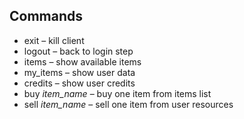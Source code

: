 ## Commands
* exit – kill client
* logout – back to login step
* items – show available items
* my_items – show user data
* credits – show user credits
* buy *item_name* – buy one item from items list
* sell *item_name* – sell one item from user resources 
 
